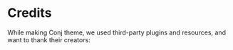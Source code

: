 # Credits

While making Conj theme, we used third-party plugins and resources, and want to thank their creators:
